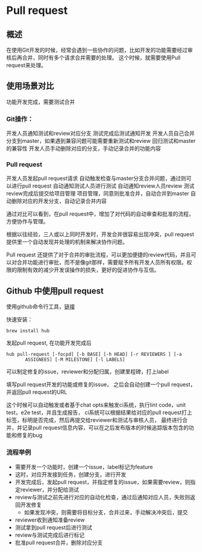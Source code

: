 # Pull request

## 概述

在使用Git开发的时候，经常会遇到一些协作的问题，比如开发的功能需要经过审核后再合并，同时有多个请求合并需要的处理。
这个时候，就需要使用Pull request来处理。

## 使用场景对比

功能开发完成，需要测试合并

### Git操作：

开发人员通知测试和review对应分支
测试完成后测试通知开发
开发人员自己合并分支到master，如果遇到兼容问题可能需要重新测试和review
回归测试和master的兼容性
开发人员手动删除对应的分支，手动记录合并的功能内容

### Pull request

开发人员发起pull request请求
自动触发检查与master分支合并问题，通过则可以进行pull request
自动通知测试人员进行测试
自动通知review人员review
测试review完成后提交给项目管理
项目管理，同意则批准合并，自动合并到master
自动删除对应的开发分支，自动记录合并内容


通过对比可以看到，在pull request中，增加了对代码的自动审查和批准的流程，方便协作与管理。

根据以往经验，三人或以上同时开发时，开发合并很容易出现冲突，pull request提供里一个自动发现并处理的机制来解决协作问题。

Pull request 还提供了对于合并的审批流程，可以更加便捷的review代码，并且可以对合并功能进行审批，而不是像git那样，需要赋予所有开发人员所有权限。权限的限制有效的减少开发误操作的损失，更好的促进协作与互信。



## Github 中使用pull request

使用github命令行工具，[链接](https://hub.github.com/)

快速安装：

```
brew install hub
```

发起pull request, 在功能开发完成后

```
hub pull-request [-focpd] [-b BASE] [-h HEAD] [-r REVIEWERS ] [-a
       ASSIGNEES] [-M MILESTONE] [-l LABELS]
```

可以制定修复的issue，reviewer和分配归属，创建里程碑，打上label

填写pull request开发的功能或修复的issue，
之后会自动创建一个pull request，并返回pull request的URL

这个时候可以自动触发或者基于chat opts来触发ci系统，执行lint code，unit test，e2e test，并且生成报告，
ci系统可以根据结果给对应的pull request打上标签，标明是否完成，然后再提交给reviewer和测试与审核人员，
最终进行合并，并记录pull request信息内容，可以在之后发布版本的时候追踪版本包含的功能和修复的bug


### 流程举例

- 需要开发一个功能时，创建一个issue，label标记为feature
- 这时，对应开发接到任务，创建分支，进行开发
- 开发完成后，发起pull request，并指定修复的issue，如果需要review，则指定reviewer，并分配给测试
- review与测试之前先进行对应的自动化检查，通过后通知对应人员，失败则返回开发修复
  * 如果发现冲突，则需要将目标分支，合并过来，手动解决冲突后，提交
- reviewer收到通知准备review
- 测试拿到pull request后进行测试
- review与测试完成后进行标记
- 批准pull request合并，删除对应分支

